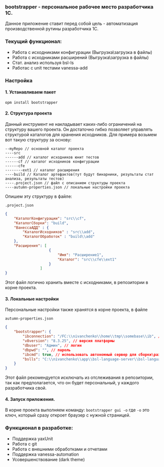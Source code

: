 ### bootstrapper - персональное рабочее место разработчика 1С.

Данное приложение ставит перед собой цель - автоматизация производственной рутины разработчика 1С.

### Текущий функционал:

- Работа с исходниками конфигурации (Выгрузка\загрузка в файлы)
- Работа с исходниками расширений (Выгрузка\загрузка в файлы)
- Стат. анализ используя bsl-ls
- Работас с unit тестами vanessa-add

### Настройка

#### 1. Устанавливаем пакет 

``` opm install bootstrapper ```

#### 2. Структура проекта

Данный инструмент не накладывает каких-либо ограничений на структуру вашего проекта. Он достаточно гибко позволяет управлять структурой каталогов для хранения исходников. Для примера возьмем вот такую структуру за основу:

```
--myRepo // основной каталог проекта
----src
------add // каталог исходников юнит тестов
------cf // каталог исходников конфигурации
------cfe 
--------ext1 // каталог расширения
----build // Каталог артефактов(тут будут бинарники, результаты стат анализа, результаты тестов)
----.project.json // файл с описанием структуры проекта
----autumn-properties.json // локальные настройки проекта
```

Опишем эту структуру в файле:

```.project.json```

```json
{
    "КаталогКонфигурации": "src\\cf",
    "КаталогСборки": "build",
    "ВанессаАДД" : {
        "КаталогИсходников" : "src\\add",
        "КаталогОбработок" : "build\\add"
    },
    "Расширения": [ 
                    {
                        "Имя": "Расширение1", 
                        "Каталог": "src\\cfe\\ext1"
                    } 
                ]
}
```

Этот файл логично хранить вместе с исходниками, в репозитории в корне проекта.

#### 3. Локальные настройки

Персональные настройки также хранятся в корне проекта, в файле

```autumn-properties.json```

```json
{
    "bootstrapper": {
        "ibconnection": "/FC:\\nivanchenko\\home\\tmp\\somebase\\ib", // строка подключения к базе
        "v8version": "8.3.25", // версия платформы
        "dbuser": "Админ", // логин
        "dbpwd": "", // пароль
        "ibcmd": true, // использовать автономный сервер для сборки\разборки
        "bslls": "C:\\nivanchenko\\app\\bsl-language-server\\bsl-language-server.exe" // путь до бинарника линтера bsl-ls
    }
}
```

Этот файл рекомендуется исключать из отслеживания в репозитории, так как предполагается, что он будет персональный, у каждого разработчика свой.

#### 4. Запуск приложения.

В корне проекта выполняем команду: ```bootstrapper gui -o``` где ```-o``` это ключ, который сразу откроет браузер с нужной страницей.

### Функционал в разработке:

- Поддержка yaxUnit
- Работа с git
- Работа с внешними обработками и отчетами
- Поддержка vanessa-automation
- Усовершенствование (dark theme)
